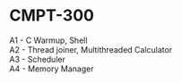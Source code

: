 # CMPT-300
A1 - C Warmup, Shell  
A2 - Thread joiner, Multithreaded Calculator  
A3 - Scheduler  
A4 - Memory Manager  
